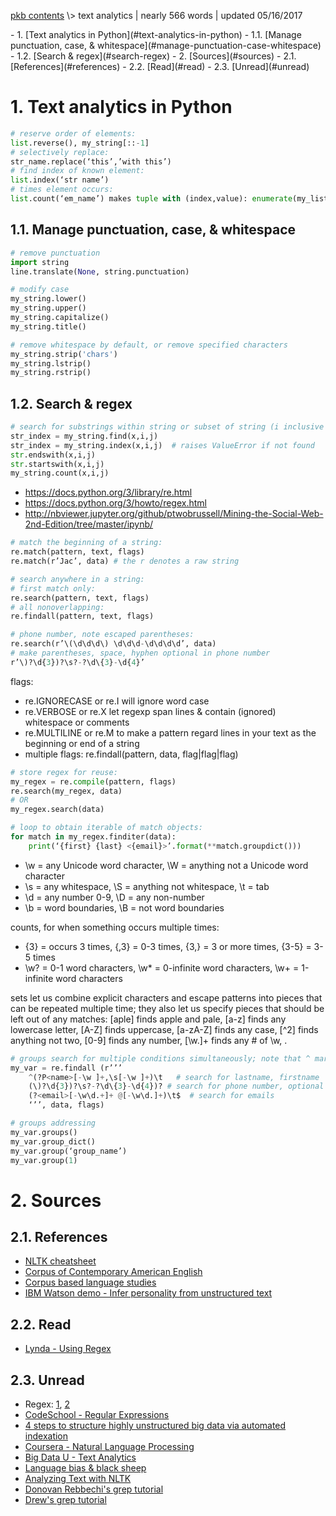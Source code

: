 <p class="path"><a href="../pkb.html">pkb contents</a> \> text analytics | nearly 566 words | updated 05/16/2017</p><div class="TOC">- 1. [Text analytics in Python](#text-analytics-in-python)
	- 1.1. [Manage punctuation, case, & whitespace](#manage-punctuation-case-whitespace)
	- 1.2. [Search & regex](#search-regex)
- 2. [Sources](#sources)
	- 2.1. [References](#references)
	- 2.2. [Read](#read)
	- 2.3. [Unread](#unread)
</div>

# 1. Text analytics in Python


```Python
# reserve order of elements: 
list.reverse(), my_string[::-1] 
# selectively replace: 
str_name.replace(‘this’,’with this’) 
# find index of known element: 
list.index(‘str name’) 
# times element occurs: 
list.count(‘em_name’) makes tuple with (index,value): enumerate(my_list) 
```

## 1.1. Manage punctuation, case, & whitespace

```Python
# remove punctuation
import string
line.translate(None, string.punctuation)

# modify case
my_string.lower()
my_string.upper()
my_string.capitalize()
my_string.title()

# remove whitespace by default, or remove specified characters
my_string.strip('chars')
my_string.lstrip()
my_string.rstrip()
```

## 1.2. Search & regex

```Python
# search for substrings within string or subset of string (i inclusive to j exclusive)
str_index = my_string.find(x,i,j)
str_index = my_string.index(x,i,j)  # raises ValueError if not found
str.endswith(x,i,j)
str.startswith(x,i,j)
my_string.count(x,i,j)
```

- https://docs.python.org/3/library/re.html
- https://docs.python.org/3/howto/regex.html
- http://nbviewer.jupyter.org/github/ptwobrussell/Mining-the-Social-Web-2nd-Edition/tree/master/ipynb/

```Python
# match the beginning of a string:
re.match(pattern, text, flags)
re.match(r’Jac’, data) # the r denotes a raw string

# search anywhere in a string:
# first match only: 
re.search(pattern, text, flags)
# all nonoverlapping: 
re.findall(pattern, text, flags)

# phone number, note escaped parentheses:
re.search(r’\(\d\d\d\) \d\d\d-\d\d\d\d’, data)
# make parentheses, space, hyphen optional in phone number
r’\)?\d{3})?\s?-?\d\{3}-\d{4}’
```

flags:

- re.IGNORECASE or re.I will ignore word case
- re.VERBOSE or re.X let regexp span lines & contain (ignored) whitespace or comments
- re.MULTILINE or re.M to make a pattern regard lines in your text as the beginning or end of a string
- multiple flags: re.findall(pattern, data, flag|flag|flag)

```Python
# store regex for reuse: 
my_regex = re.compile(pattern, flags)
re.search(my_regex, data)
# OR 
my_regex.search(data)

# loop to obtain iterable of match objects:
for match in my_regex.finditer(data):
    print(‘{first} {last} <{email}>’.format(**match.groupdict())) 
```
    
- \\w = any Unicode word character,  \\W = anything not a Unicode word character
- \\s = any whitespace, \\S = anything not whitespace, \t = tab
- \\d = any number 0-9, \\D = any non-number
- \\b = word boundaries, \\B = not word boundaries

counts, for when something occurs multiple times:

- {3} = occurs 3 times, {,3} = 0-3 times, {3,} = 3 or more times, {3-5} = 3-5 times
- \\w? = 0-1 word characters, \\w* = 0-infinite word characters, \\w+ = 1-infinite word characters


sets let us combine explicit characters and escape patterns into pieces that can be repeated multiple time; they also let us specify pieces that should be left out of any matches:
[aple] finds apple and pale, [a-z] finds any lowercase letter, [A-Z] finds uppercase, [a-zA-Z] finds any case, [^2] finds anything not two, [0-9] finds any number, [\w.]+ finds any # of \w, .

```Python
# groups search for multiple conditions simultaneously; note that ^ marks the beginning of the string, and $ marks the end; unnamed groups returned as tuples, named groups as dicts:
my_var = re.findall (r’’’
    ^(?P<name>[-\w ]+,\s[-\w ]+)\t   # search for lastname, firstname
    (\)?\d{3})?\s?-?\d\{3}-\d{4})? # search for phone number, optional
    (?<email>[-\w\d.+]+ @[-\w\d.]+)\t$  # search for emails
    ‘’’, data, flags)

# groups addressing
my_var.groups()
my_var.group_dict() 
my_var.group(‘group_name’)
my_var.group(1)
```



# 2. Sources

## 2.1. References

- [NLTK cheatsheet](http://billchambers.me/tutorials/2015/01/14/python-nlp-cheatsheet-nltk-scikit-learn.html)
- [Corpus of Contemporary American English](http://corpus.byu.edu/coca/)
- [Corpus based language studies](http://cw.routledge.com/textbooks/0415286239/default.asp)
- [IBM Watson demo - Infer personality from unstructured text](https://personality-insights-livedemo.mybluemix.net/)

## 2.2. Read

- [Lynda - Using Regex](http://www.lynda.com/Regular-Expressions-tutorials/Using-Regular-Expressions/85870-2.html)

## 2.3. Unread

- Regex: [1](http://www.regular-expressions.info/), [2](https://regexone.com/)
- [CodeSchool - Regular Expressions](https://www.codeschool.com/courses/breaking-the-ice-with-regular-expressions)
- [4 steps to structure highly unstructured big data via automated indexation](http://www.datasciencecentral.com/profiles/blogs/5-easy-steps-to-structure-highly-unstructured-big-data)
- [Coursera - Natural Language Processing](https://www.coursera.org/learn/nlp)
- [Big Data U - Text Analytics](http://bigdatauniversity.com/courses/text-analytics-essentials/)
- [Language bias &amp; black sheep](http://nlpers.blogspot.co.uk/2016/06/language-bias-and-black-sheep.html)
- [Analyzing Text with NLTK](http://www.nltk.org/book/)
- [Donovan Rebbechi's grep tutorial](http://www.panix.com/~elflord/unix/grep.html)
- [Drew's grep tutorial](http://www.uccs.edu/~ahitchco/grep/)
